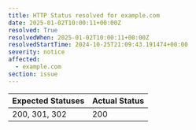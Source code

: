 ```yaml
---
title: HTTP Status resolved for example.com
date: 2025-01-02T10:00:11+00:00Z
resolved: True
resolvedWhen: 2025-01-02T10:00:11+00:00Z
resolvedStartTime: 2024-10-25T21:09:43.191474+00:00
severity: notice
affected:
  - example.com
section: issue
---
```


| Expected Statuses | Actual Status  |
|-------------------|----------------|
| 200, 301, 302 | 200 |
